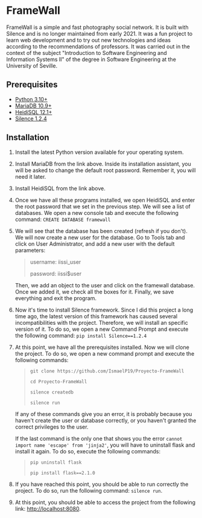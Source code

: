 # FrameWall
FrameWall is a simple and fast photography social network. It is built with Silence and is no longer maintained from early 2021. It was a fun project to learn web development and to try out new technologies and ideas according to the recommendations of professors. It was carried out in the context of the subject "Introduction to Software Engineering and Information Systems II" of the degree in Software Engineering at the University of Seville.

## Prerequisites
- [Python 3.10+](https://www.python.org/downloads/)
- [MariaDB 10.9+](https://mariadb.org/download/?t=mariadb&p=mariadb&r=10.9.2&os=windows&cpu=x86_64&pkg=msi&m=ptisp)
- [HeidiSQL 12.1+](https://www.heidisql.com/download.php)
- [Silence 1.2.4](https://github.com/DEAL-US/Silence)

## Installation
1. Install the latest Python version available for your operating system.
2. Install MariaDB from the link above. Inside its installation assistant, you will be asked to change the default root password. Remember it, you will need it later.
3. Install HeidiSQL from the link above. 
4. Once we have all these programs installed, we open HeidiSQL and enter the root password that we set in the previous step. We will see a list of databases. We open a new console tab and execute the following command:
```CREATE DATABASE framewall```
5. We will see that the database has been created (refresh if you don't). We will now create a new user for the database. Go to Tools tab and click on User Administrator, and add a new user with the default parameters:
    > username: iissi_user 
    >
    > password: iissi$user

    Then, we add an object to the user and click on the framewall database. Once we added it, we check all the boxes for it. Finally, we save everything and exit the program.

6. Now it's time to install Silence framework. Since I did this project a long time ago, the latest version of this framework has caused several incompatibilities with the project. Therefore, we will install an specific version of it. To do so, we open a new Command Prompt and execute the following command:
```pip install Silence==1.2.4```

7. At this point, we have all the prerequisites installed. Now we will clone the project. To do so, we open a new command prompt and execute the following commands:
    >```git clone https://github.com/IsmaelP19/Proyecto-FrameWall```
    >
    >```cd Proyecto-FrameWall```
    >
    >```silence createdb```
    >
    >```silence run```
  
   If any of these commands give you an error, it is probably because you haven't create the user or database correctly, or you haven't granted the correct privileges to the user.

   If the last command is the only one that shows you the error ```cannot import name 'escape' from 'jinja2'```, you will have to uninstall flask and install it again. To do so, execute the following commands:
    >```pip uninstall flask```
    >
    >```pip install flask==2.1.0```

8. If you have reached this point, you should be able to run correctly the project. To do so, run the following command: ```silence run```.

9. At this point, you should be able to access the project from the following link: [http://localhost:8080](http://localhost:5000). 

